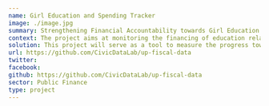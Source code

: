 ```yaml
---
name: Girl Education and Spending Tracker
image: ./image.jpg
summary: Strengthening Financial Accountability towards Girl Education
context: The project aims at monitoring the financing of education related scheme with a special focus on promoting girl education in the state of Uttar Pradesh.
solution: This project will serve as a tool to measure the progress towards SDG Goal 4 & 6 and will also strengthen accountability measures in public financing of education by creating a knowledge pool which will further help policy making to promote girl education. 
url: https://github.com/CivicDataLab/up-fiscal-data
twitter:
facebook: 
github: https://github.com/CivicDataLab/up-fiscal-data
sector: Public Finance
type: project
---
```

